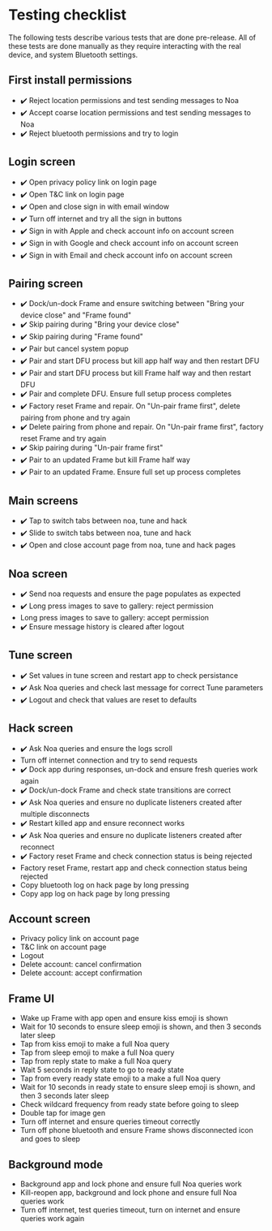 # Testing checklist

The following tests describe various tests that are done pre-release. All of these tests are done manually as they require interacting with the real device, and system Bluetooth settings.

## First install permissions
- ✔️ Reject location permissions and test sending messages to Noa
- ✔️ Accept coarse location permissions and test sending messages to Noa
- ✔️ Reject bluetooth permissions and try to login

## Login screen
- ✔️ Open privacy policy link on login page
- ✔️ Open T&C link on login page
- ✔️ Open and close sign in with email window
- ✔️ Turn off internet and try all the sign in buttons
- ✔️ Sign in with Apple and check account info on account screen
- ✔️ Sign in with Google and check account info on account screen
- ✔️ Sign in with Email and check account info on account screen

## Pairing screen
- ✔️ Dock/un-dock Frame and ensure switching between "Bring your device close" and "Frame found"
- ✔️ Skip pairing during "Bring your device close"
- ✔️ Skip pairing during "Frame found"
- ✔️ Pair but cancel system popup
- ✔️ Pair and start DFU process but kill app half way and then restart DFU
- ✔️ Pair and start DFU process but kill Frame half way and then restart DFU
- ✔️ Pair and complete DFU. Ensure full setup process completes
- ✔️ Factory reset Frame and repair. On "Un-pair frame first", delete pairing from phone and try again
- ✔️ Delete pairing from phone and repair. On "Un-pair frame first", factory reset Frame and try again
- ✔️ Skip pairing during "Un-pair frame first"
- ✔️ Pair to an updated Frame but kill Frame half way
- ✔️ Pair to an updated Frame. Ensure full set up process completes

## Main screens
- ✔️ Tap to switch tabs between noa, tune and hack
- ✔️ Slide to switch tabs between noa, tune and hack
- ✔️ Open and close account page from noa, tune and hack pages

## Noa screen
- ✔️ Send noa requests and ensure the page populates as expected
- ✔️ Long press images to save to gallery: reject permission
- Long press images to save to gallery: accept permission
- ✔️ Ensure message history is cleared after logout

## Tune screen
- ✔️ Set values in tune screen and restart app to check persistance
- ✔️ Ask Noa queries and check last message for correct Tune parameters
- ✔️ Logout and check that values are reset to defaults

## Hack screen
- ✔️ Ask Noa queries and ensure the logs scroll
- Turn off internet connection and try to send requests
- ✔️ Dock app during responses, un-dock and ensure fresh queries work again
- ✔️ Dock/un-dock Frame and check state transitions are correct
- ✔️ Ask Noa queries and ensure no duplicate listeners created after multiple disconnects
- ✔️ Restart killed app and ensure reconnect works
- ✔️ Ask Noa queries and ensure no duplicate listeners created after reconnect
- ✔️ Factory reset Frame and check connection status is being rejected
- Factory reset Frame, restart app and check connection status being rejected
- Copy bluetooth log on hack page by long pressing
- Copy app log on hack page by long pressing

## Account screen
- Privacy policy link on account page
- T&C link on account page
- Logout
- Delete account: cancel confirmation
- Delete account: accept confirmation

## Frame UI
- Wake up Frame with app open and ensure kiss emoji is shown
- Wait for 10 seconds to ensure sleep emoji is shown, and then 3 seconds later sleep
- Tap from kiss emoji to make a full Noa query
- Tap from sleep emoji to make a full Noa query
- Tap from reply state to make a full Noa query
- Wait 5 seconds in reply state to go to ready state
- Tap from every ready state emoji to a make a full Noa query
- Wait for 10 seconds in ready state to ensure sleep emoji is shown, and then 3 seconds later sleep
- Check wildcard frequency from ready state before going to sleep
- Double tap for image gen
- Turn off internet and ensure queries timeout correctly
- Turn off phone bluetooth and ensure Frame shows disconnected icon and goes to sleep

## Background mode
- Background app and lock phone and ensure full Noa queries work
- Kill-reopen app, background and lock phone and ensure full Noa queries work
- Turn off internet, test queries timeout, turn on internet and ensure queries work again
